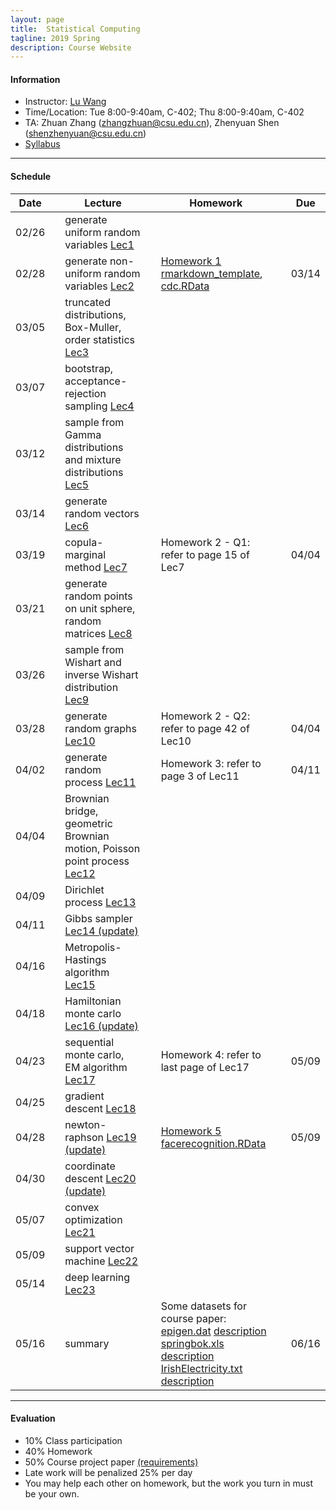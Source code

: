 ```yaml
---
layout: page
title:  Statistical Computing
tagline: 2019 Spring
description: Course Website
---
```


#### Information
* Instructor: [Lu Wang](http://faculty.csu.edu.cn/wanglu)
* Time/Location: Tue 8:00-9:40am, C-402; Thu 8:00-9:40am, C-402
* TA: Zhuan Zhang (zhangzhuan@csu.edu.cn), Zhenyuan Shen (shenzhenyuan@csu.edu.cn)
* [Syllabus](Lectures/syllabus-stacomp.pdf)

---
#### Schedule

| Date | | Lecture | |  Homework  | | Due |
|------|---|--------------------------------|---|----------|---|--------------|
| 02/26 || generate uniform random variables  [Lec1](Lectures/random_generator_online.pdf) ||   ||   ||
| 02/28 || generate non-uniform random variables [Lec2](Lectures/random_generator_online2.pdf)  || [Homework 1](Homeworks/homework1.pdf)  <br> [rmarkdown_template](Homeworks/rmarkdown_template.Rmd), [cdc.RData](Homeworks/cdc.RData) ||  03/14 ||
| 03/05 || truncated distributions, Box-Muller, order statistics [Lec3](Lectures/random_generator_online3.pdf) ||   ||   ||
| 03/07 || bootstrap, acceptance-rejection sampling [Lec4](Lectures/random_generator_online4.pdf) ||   ||   ||
| 03/12 || sample from Gamma distributions and mixture distributions [Lec5](Lectures/random_generator_online5.pdf)  ||   ||   ||
| 03/14 || generate random vectors [Lec6](Lectures/random_vector_online1.pdf)  ||   ||   ||
| 03/19 || copula-marginal method [Lec7](Lectures/random_vector_online2.pdf) || Homework 2 - Q1: refer to page 15 of Lec7|| 04/04 ||
| 03/21 || generate random points on unit sphere, random matrices [Lec8](Lectures/random_vector_online3.pdf)||  ||   ||
| 03/26 || sample from Wishart and inverse Wishart distribution [Lec9](Lectures/random_vector_online4.pdf)||  ||   ||
| 03/28 || generate random graphs [Lec10](Lectures/random_vector_online5.pdf) || Homework 2 - Q2: refer to page 42 of Lec10 || 04/04 ||
| 04/02 || generate random process [Lec11](Lectures/generate_process_online1.pdf) || Homework 3: refer to page 3 of Lec11  || 04/11 ||
| 04/04 || Brownian bridge, geometric Brownian motion, Poisson point process [Lec12](Lectures/generate_process_online2.pdf) ||  ||   ||
| 04/09 || Dirichlet process [Lec13](Lectures/generate_process_online3.pdf) ||   ||   ||
| 04/11 || Gibbs sampler [Lec14 (update)](Lectures/gibbs_sampler.pdf) ||   ||   ||
| 04/16 || Metropolis-Hastings algorithm [Lec15](Lectures/Metropolis-Hastings_online1.pdf) ||   ||   ||
| 04/18 || Hamiltonian monte carlo [Lec16 (update)](Lectures/Metropolis-Hastings_online3.pdf) ||   ||   ||
| 04/23 || sequential monte carlo, EM algorithm [Lec17](Lectures/EM_algorithm.pdf)|| Homework 4: refer to last page of Lec17  || 05/09  ||
| 04/25 || gradient descent [Lec18](Lectures/gradient_descent.pdf)||   ||   ||
| 04/28 || newton-raphson [Lec19 (update)](Lectures/newton_raphson.pdf)|| [Homework 5](Homeworks/homework_5.pdf) <br> [facerecognition.RData](Homeworks/facerecognition.RData)  || 05/09 ||
| 04/30 || coordinate descent [Lec20 (update)](Lectures/coord_descent_online.pdf) ||  ||  ||
| 05/07 || convex optimization [Lec21](Lectures/SVM_KKT_online1.pdf) ||  ||  ||
| 05/09 || support vector machine [Lec22](Lectures/SVM_KKT_online2.pdf) ||  ||  ||
| 05/14 || deep learning [Lec23](Lectures/deep-learning.pdf) ||  ||  ||
| 05/16 || summary || Some datasets for course paper: <br> [epigen.dat](Homeworks/epigen.dat) [description](Homeworks/epigen_description.pdf) <br> [springbok.xls](Homeworks/springbok.xls) [description](Homeworks/springbok_description.pdf) <br> [IrishElectricity.txt](Homeworks/IrishElectricity.txt) [description](Homeworks/IrishElectricity_description.pdf) || 06/16 ||

---
#### Evaluation
* 10% Class participation 
* 40% Homework
* 50% Course project paper [(requirements)](Homeworks/requirements.pdf)
* Late work will be penalized 25% per day
* You may help each other on homework, but the work you turn in must be your own.

<!-- - [Overview](pages/overview.html) 
- [Making an independent website](pages/independent_site.html) 
- [Making a personal site](pages/user_site.html) 
- [Resources](pages/resources.html) 
<br> break line in table
<br /> break line
-->
